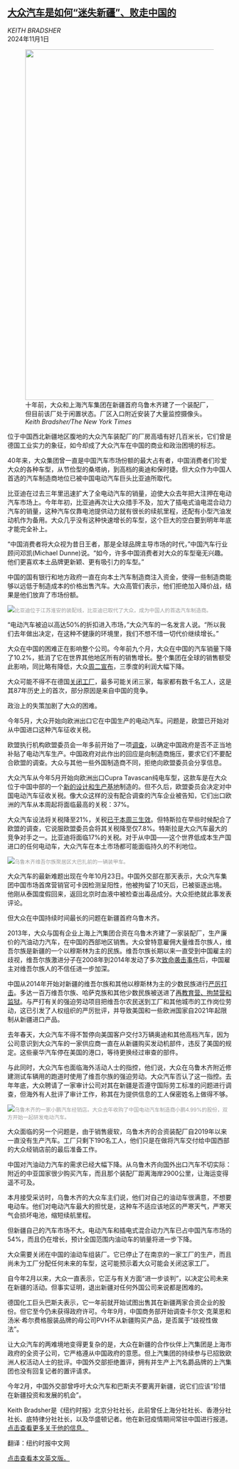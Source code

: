 <!--1730426822000-->
[大众汽车是如何“迷失新疆”、败走中国的](https://cn.nytimes.com/business/20241101/volkswagen-china/)
------

<address>KEITH BRADSHER</address><time pudate="2024-11-01 09:56:34" datetime="2024-11-01 09:56:34">2024年11月1日</time><figure><img src="https://images.weserv.nl/?url=static01.nyt.com/images/2024/10/30/multimedia/00VW-Xinjiang-01-tvhm/00VW-Xinjiang-01-tvhm-master1050.jpg" width="1050" height="788"><figcaption>十年前，大众和上海汽车集团在新疆首府乌鲁木齐建了一个装配厂，但目前该厂处于闲置状态。厂区入口附近安装了大量监控摄像头。 <cite>Keith Bradsher/The New York Times</cite></figcaption></figure><section><p>位于中国西北新疆地区腹地的大众汽车装配厂的厂房高墙有好几百米长，它们曾是德国工业实力的象征，如今却成了大众汽车在中国的商业和政治困境的标志。</p><p>40年来，大众集团曾一直是中国汽车市场份额的最大占有者，中国消费者们珍爱大众的各种车型，从节俭型的桑塔纳，到高档的奥迪和保时捷。但大众作为中国人首选的汽车制造商地位已被中国电动汽车巨头比亚迪所取代。</p><p>比亚迪在过去三年里迅速扩大了全电动汽车的销量，迫使大众去年把大注押在电动汽车市场上。今年年初，比亚迪再次让大众措手不及，加大了插电式油电混合动力汽车的销量，这种汽车仅靠电池提供动力就有很长的续航里程，还配有小型汽油发动机作为备用。大众几乎没有这种快速增长的车型，这个巨大的空白要到明年年底才能完全补上。</p><p>“中国消费者将大众视为昔日王者，那是全球品牌主导市场的时代，”中国汽车行业顾问邓凯(Michael Dunne)说。“如今，许多中国消费者对大众的车型毫无兴趣。他们更喜欢本土品牌更新颖、更有吸引力的车型。”</p><p>中国的国有银行和地方政府一直在向本土汽车制造商注入资金，使得一些制造商能够以远低于制造成本的价格出售汽车。大众高管们表示，他们拒绝加入降价战，结果是他们放弃了市场份额。</p><p><img src="https://images.weserv.nl/?url=static01.nyt.com/images/2024/10/30/multimedia/00VW-Xinjiang-03-tvhm/00VW-Xinjiang-03-tvhm-master1050.jpg"><small style="color: #999;">比亚迪位于江苏淮安的装配线，比亚迪已取代了大众，成为中国人的首选汽车制造商。</small></p><p>“电动汽车被迫以高达50%的折扣进入市场，”大众汽车的一名发言人说。“所以我们去年做出决定，在这种不健康的环境里，我们不想不惜一切代价继续增长。”</p><p>大众在中国的困难正在影响整个公司。今年前九个月，大众在中国的汽车销量下降了10.2%，抵消了它在世界其他地区所有的销售增长。整个集团在全球的销售额受此影响，同比略有降低，大众<a href="https://www.nytimes.com/2024/10/30/business/volkswagen-earnings-profit-strike.html">周二宣布</a>，三季度的利润大幅下降。</p><p>大众可能不得不在德国<a href="https://www.nytimes.com/2024/10/28/business/volkswagen-plant-closures-germany.html">关闭工厂</a>，最多可能关闭三家，每家都有数千名工人，这是其87年历史上的首次，部分原因是来自中国的竞争。</p><p>政治上的失策加剧了大众的困难。</p><p>今年5月，大众开始向欧洲出口它在中国生产的电动汽车。问题是，欧盟已开始对从中国进口这种汽车征收关税。</p><p>欧盟执行机构欧盟委员会一年多前开始了一项<a href="https://cn.nytimes.com/business/20230914/eu-china-electric-vehicles/">调查</a>，以确定中国政府是否不正当地补贴了电动汽车生产。中国政府对此作出的回应是向制造商施压，要求它们不要配合欧盟的调查。大众与其他一些外国制造商不同，拒绝向欧盟委员会分享信息。</p><p>大众汽车从今年5月开始向欧洲出口Cupra Tavascan纯电车型，这款车是在大众位于中国中部的一个<a href="https://cn.nytimes.com/business/20231213/volkswagen-china/">新的设计和生产基地</a>制造的。但不久后，欧盟委员会决定对中国电动汽车征收关税。像大众这样的没有配合调查的汽车企业被告知，它们出口欧洲的汽车从本周起将面临最高的关税：37%。</p><p>大众汽车设法将关税降至21%，关税<a href="https://cn.nytimes.com/business/20241031/european-union-china-electric-vehicle-tariffs/">已于本周三生效</a>。但特斯拉在早些时候配合了欧盟的调查，它说服欧盟委员会将其关税降至仅7.8%。特斯拉是大众汽车最大的竞争对手之一。比亚迪将面临17%的关税。对于从中国——这个世界低成本生产国进口的任何电动车，大众汽车在本土市场都可能面临持久的不利地位。</p><p><img src="https://images.weserv.nl/?url=static01.nyt.com/images/2024/10/30/multimedia/00VW-Xinjiang-qhcg/00VW-Xinjiang-qhcg-master1050.jpg"><small style="color: #999;">乌鲁木齐维吾尔族聚居区大巴扎前的一辆装甲车。</small></p><p>大众汽车的最新难题出现在今年10月23日。中国外交部在那天表示，大众汽车集团中国市场首席营销官可卡因检测呈阳性，他被拘留了10天后，已被驱逐出境。他刚从泰国度假回来，返回北京时血液中被检查出毒品成分。大众拒绝就此事发表评论。</p><p>但大众在中国持续时间最长的问题在新疆首府乌鲁木齐。</p><p>2013年，大众与国有企业上海上汽集团合资在乌鲁木齐建了一家装配厂，生产廉价的汽油动力汽车，在中国的西部地区销售。大众曾特意雇佣大量维吾尔族人，维吾尔族是新疆的一个以穆斯林为主的民族。维吾尔族长期以来一直受到中国雇主的歧视，维吾尔族激进分子在2008年到2014年发动了多次<a href="https://www.nytimes.com/2015/03/25/world/asia/china-executes-3-over-deadly-knife-attack-at-train-station-in-2014.html">致命袭击事件</a>后，中国雇主对维吾尔族人的不信任进一步加深。</p><p>中国从2014年开始对新疆的维吾尔族和其他以穆斯林为主的少数民族进行<a href="https://www.nytimes.com/2015/03/12/world/asia/criminal-trials-rose-sharply-in-chinas-far-west-in-2014-group-says.html">严厉打击</a>。多达一百万维吾尔族、哈萨克族和其他少数民族被送进了<a href="https://www.nytimes.com/interactive/2019/11/16/world/asia/china-xinjiang-documents.html">再教育营、拘禁营和监狱</a>。与严打有关的强迫劳动项目把维吾尔农民送到工厂和其他城市的工作岗位劳动，这已引发了人权组织的严厉批评，并导致美国和一些欧洲国家自2021年起限制从新疆进口产品。</p><p>去年春天，大众汽车不得不暂停向美国客户交付3万辆奥迪和其他高档汽车，因为公司意识到大众汽车的一家供应商一直在从新疆购买发动机部件，违反了美国的规定。这些豪华汽车停在美国的港口，等待更换经过审查的部件。</p><p>与此同时，大众汽车也面临海外活动人士的指控，他们说，大众在乌鲁木齐附近修建测试车辆用的跑道时使用了维吾尔族的强迫劳动。大众汽车否认了这一指控。去年年底，大众聘请了一家审计公司对其在新疆是否遵守国际劳工标准的问题进行调查，但海外有人批评了审计工作，称其在为提供信息的工人保密姓名上做得不够。</p><p><img src="https://images.weserv.nl/?url=static01.nyt.com/images/2024/10/30/multimedia/00VW-Xinjiang-tmwk/00VW-Xinjiang-tmwk-master1050.jpg"><small style="color: #999;">乌鲁木齐的一家小鹏汽车经销店。大众去年收购了中国电动汽车制造商小鹏4.99%的股份，双方开始一起研发电动汽车。</small></p><p>大众面临的另一个问题是，由于销售疲软，乌鲁木齐的合资装配厂自2019年以来一直没有生产汽车。工厂只剩下190名工人，他们只是在做将汽车交付给中国西部的大众经销店前的最后准备工作。</p><p>中国对汽油动力汽车的需求已经大幅下降。从乌鲁木齐向国外出口汽车不切实际：附近的中亚国家很少购买汽车，而且那个装配厂距离海岸2900公里，让海运变得遥不可及。</p><p>本月接受采访时，乌鲁木齐的大众车主们说，他们对自己的油动车很满意，不想要电动车。他们对电动汽车最大的担忧是，这种车不适应该地区的严寒天气，严寒天气会损坏电池，缩短续航里程。</p><p>但新疆自己的汽车市场不大。电动汽车和插电式混合动力汽车已占中国汽车市场的54%，而且仍在增长，预计全国范围内油动车的销量将进一步下降。</p><p>大众需要关闭在中国的油动车组装厂。它已停止了在南京的一家工厂的生产，而且尚未为工厂分配任何未来的车型，这可能预示着大众可能会关闭这家工厂。</p><p>自今年2月以来，大众一直表示，它正与有关方面“进一步谈判”，以决定公司未来在新疆的活动。但事实证明，退出新疆对任何外国公司来说都是困难的。</p><p>德国化工巨头巴斯夫表示，它一年前就开始试图出售其在新疆两家合资企业的股份。但它至今仍未获得政府许可。今年9月，中国商务部开始调查卡尔文·克莱恩和汤米·希尔费格服装品牌的母公司PVH不从新疆购买产品，是否属于“歧视性做法”。</p><p>让大众汽车的两难境地变得更复杂的是，大众在新疆的合作伙伴上汽集团是上海市政府的全资子公司，它严格遵从中国政府的意愿。但上汽集团的持续参与已招致欧洲人权活动人士的批评。中国外交部拒绝置评，拥有并生产上汽名爵品牌的上汽集团也没有回复记者的置评请求。</p><p>今年2月，中国外交部曾呼吁大众汽车和巴斯夫不要离开新疆，说它们应该“珍惜在新疆投资和发展的机会”。</p></section><footer><p>Keith Bradsher是《纽约时报》北京分社社长，此前曾任上海分社社长、香港分社社长、底特律分社社长，以及华盛顿记者。他在新冠疫情期间常驻中国进行报道。 <a rel="nofollow" target="_blank" href="https://www.nytimes.com/by/keith-bradsher">点击查看更多关于他的信息。</a></p><p>翻译：纽约时报中文网</p><a rel="nofollow" target="_blank" href="https://www.nytimes.com/2024/10/31/business/volkswagen-china.html">点击查看本文英文版。</a></footer>

